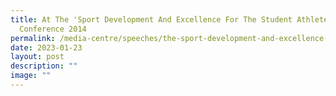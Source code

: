 ```yaml
---
title: At The 'Sport Development And Excellence For The Student Athlete'
  Conference 2014
permalink: /media-centre/speeches/the-sport-development-and-excellence-for-the-student-athlete-conference-2014/
date: 2023-01-23
layout: post
description: ""
image: ""
---
```

